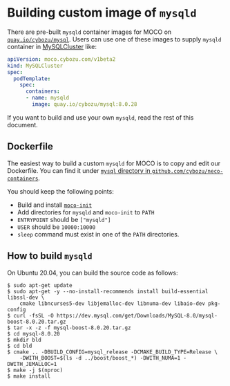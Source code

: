 # Building custom image of `mysqld`

There are pre-built `mysqld` container images for MOCO on [`quay.io/cybozu/mysql`](https://quay.io/repository/cybozu/mysql?tag=latest&tab=tags).
Users can use one of these images to supply `mysqld` container in [MySQLCluster](crd_mysqlcluster.md) like:

```yaml
apiVersion: moco.cybozu.com/v1beta2
kind: MySQLCluster
spec:
  podTemplate:
    spec:
      containers:
      - name: mysqld
        image: quay.io/cybozu/mysql:8.0.28
```

If you want to build and use your own `mysqld`, read the rest of this document.

## Dockerfile

The easiest way to build a custom `mysqld` for MOCO is to copy and edit our Dockerfile.
You can find it under [`mysql` directory in `github.com/cybozu/neco-containers`](https://github.com/cybozu/neco-containers/tree/main/mysql).

You should keep the following points:

- Build and install [`moco-init`](https://github.com/cybozu/neco-containers/tree/main/mysql/moco-init)
- Add directories for `mysqld` and `moco-init` to `PATH`
- `ENTRYPOINT` should be `["mysqld"]`
- `USER` should be `10000:10000`
- `sleep` command must exist in one of the `PATH` directories.

## How to build `mysqld`

On Ubuntu 20.04, you can build the source code as follows:

```console
$ sudo apt-get update
$ sudo apt-get -y --no-install-recommends install build-essential libssl-dev \
    cmake libncurses5-dev libjemalloc-dev libnuma-dev libaio-dev pkg-config
$ curl -fsSL -O https://dev.mysql.com/get/Downloads/MySQL-8.0/mysql-boost-8.0.20.tar.gz
$ tar -x -z -f mysql-boost-8.0.20.tar.gz
$ cd mysql-8.0.20
$ mkdir bld
$ cd bld
$ cmake .. -DBUILD_CONFIG=mysql_release -DCMAKE_BUILD_TYPE=Release \
    -DWITH_BOOST=$(ls -d ../boost/boost_*) -DWITH_NUMA=1 -DWITH_JEMALLOC=1
$ make -j $(nproc)
$ make install
```
